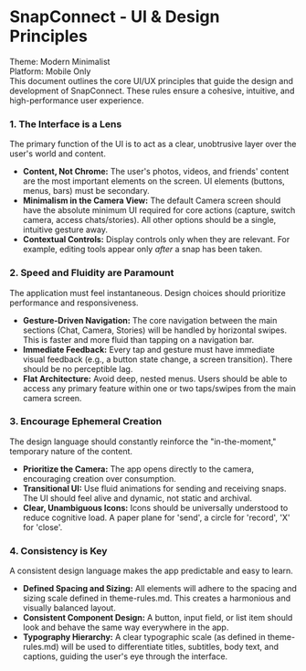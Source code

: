 # **SnapConnect \- UI & Design Principles**

Theme: Modern Minimalist  
Platform: Mobile Only  
This document outlines the core UI/UX principles that guide the design and development of SnapConnect. These rules ensure a cohesive, intuitive, and high-performance user experience.

### **1\. The Interface is a Lens**

The primary function of the UI is to act as a clear, unobtrusive layer over the user's world and content.

- **Content, Not Chrome:** The user's photos, videos, and friends' content are the most important elements on the screen. UI elements (buttons, menus, bars) must be secondary.
- **Minimalism in the Camera View:** The default Camera screen should have the absolute minimum UI required for core actions (capture, switch camera, access chats/stories). All other options should be a single, intuitive gesture away.
- **Contextual Controls:** Display controls only when they are relevant. For example, editing tools appear only _after_ a snap has been taken.

### **2\. Speed and Fluidity are Paramount**

The application must feel instantaneous. Design choices should prioritize performance and responsiveness.

- **Gesture-Driven Navigation:** The core navigation between the main sections (Chat, Camera, Stories) will be handled by horizontal swipes. This is faster and more fluid than tapping on a navigation bar.
- **Immediate Feedback:** Every tap and gesture must have immediate visual feedback (e.g., a button state change, a screen transition). There should be no perceptible lag.
- **Flat Architecture:** Avoid deep, nested menus. Users should be able to access any primary feature within one or two taps/swipes from the main camera screen.

### **3\. Encourage Ephemeral Creation**

The design language should constantly reinforce the "in-the-moment," temporary nature of the content.

- **Prioritize the Camera:** The app opens directly to the camera, encouraging creation over consumption.
- **Transitional UI:** Use fluid animations for sending and receiving snaps. The UI should feel alive and dynamic, not static and archival.
- **Clear, Unambiguous Icons:** Icons should be universally understood to reduce cognitive load. A paper plane for 'send', a circle for 'record', 'X' for 'close'.

### **4\. Consistency is Key**

A consistent design language makes the app predictable and easy to learn.

- **Defined Spacing and Sizing:** All elements will adhere to the spacing and sizing scale defined in theme-rules.md. This creates a harmonious and visually balanced layout.
- **Consistent Component Design:** A button, input field, or list item should look and behave the same way everywhere in the app.
- **Typography Hierarchy:** A clear typographic scale (as defined in theme-rules.md) will be used to differentiate titles, subtitles, body text, and captions, guiding the user's eye through the interface.
